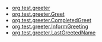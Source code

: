 * [org.test.greeter]()
* [org.test.greeter.Greet]()
* [org.test.greeter.CompletedGreet]()
* [org.test.greeter.InformGreeting]()
* [org.test.greeter.LastGreetedName]()
